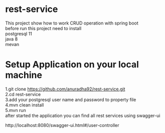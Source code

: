 # rest-service
This project show how to work  CRUD operation with spring boot <br>
before run this project need to install <br>
postgresql 11<br>
java 8 <br>
mevan <br>
# Setup Application on your local machine  
  1.git clone https://github.com/anuradha92/rest-service.git <br>
  2.cd rest-service<br>
  3.add your postgresql user name and password to property file <br>
  4.mvn clean install <br>
  5.mvn run <br>
after started the application you can find all rest services using swagger-ui <br>

http://localhost:8080/swagger-ui.html#/user-controller


